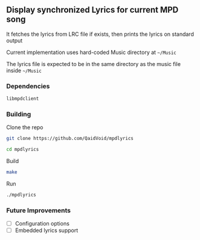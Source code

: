 ## Display synchronized Lyrics for current MPD song
It fetches the lyrics from LRC file if exists, then prints the lyrics on standard output

Current implementation uses hard-coded Music directory at `~/Music`

The lyrics file is expected to be in the same directory as the music file inside `~/Music`

### Dependencies
```sh
libmpdclient
```

### Building
Clone the repo
```sh
git clone https://github.com/QaidVoid/mpdlyrics
```
```sh
cd mpdlyrics
```
Build
```sh
make
```
Run
```sh
./mpdlyrics
```

### Future Improvements
- [ ] Configuration options
- [ ] Embedded lyrics support
